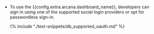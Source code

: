* To use the {{config.extra.arcana.dashboard_name}}, developers can sign in using one of the supported social login providers or opt for passwordless sign-in.

    {% include "./text-snippets/db_supported_oauth.md" %}
